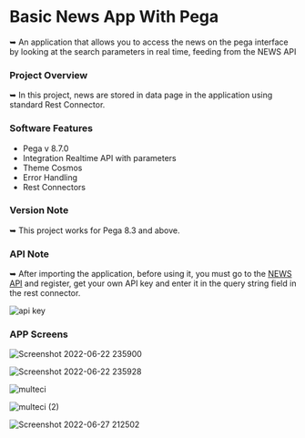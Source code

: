 # Basic News App With Pega

➥ An application that allows you to access the news on the pega interface by looking at the search parameters in real time, feeding from the NEWS API

<h3> Project Overview </h3>
➥ In this project, news are stored in data page in the application using standard Rest Connector.
<h3> Software Features </h3>
<ul>
        <li>Pega v 8.7.0</li>
        <li>Integration Realtime API with parameters</li>
        <li>Theme Cosmos</li>
        <li>Error Handling</li>
        <li>Rest Connectors</li>
</ul>

<h3> Version Note </h3>
➥ This project works for Pega 8.3 and above.

<h3> API Note </h3>
➥ After importing the application, before using it, you must go to the <a href="https://newsapi.org/">NEWS API</a> and register, get your own API key and enter it in the query string field in the rest connector.

![api key](https://user-images.githubusercontent.com/58748375/176008125-06c4d84a-bee6-4920-a32c-b4382165cc21.png)

<h3> APP Screens</h3>

![Screenshot 2022-06-22 235900](https://user-images.githubusercontent.com/58748375/176008827-0e8c99f2-f135-43db-acce-91c4b20bce30.png)

![Screenshot 2022-06-22 235928](https://user-images.githubusercontent.com/58748375/176008957-593418ab-81a6-4585-bf24-21a7ee5459e6.png)

![multeci](https://user-images.githubusercontent.com/58748375/176008977-8415bac6-f1f9-48d2-8d79-f292a5255ad4.png)

![multeci (2)](https://user-images.githubusercontent.com/58748375/176008980-9251b73e-f72d-41a3-9aed-1572a9cbfb2f.png)

![Screenshot 2022-06-27 212502](https://user-images.githubusercontent.com/58748375/176010157-d512d80c-a932-40fd-a8e9-8e5f05c116df.png)

